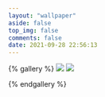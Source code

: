```yaml
---
layout: "wallpaper"
aside: false
top_img: false
comments: false
date: 2021-09-28 22:56:13
---
```


{% gallery %}
![](https://s1.imagehub.cc/images/2022/08/27/-4k3840x2160_.jpg)
![](https://s1.imagehub.cc/images/2022/08/27/-----4k_.jpg)

{% endgallery %}
